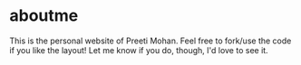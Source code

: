 # aboutme
This is the personal website of Preeti Mohan. Feel free to fork/use the code if you like the layout!
Let me know if you do, though, I'd love to see it. 
